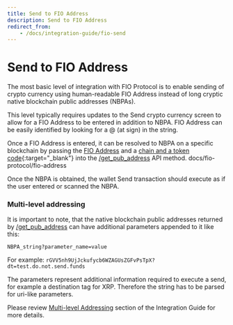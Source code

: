 ```yaml
---
title: Send to FIO Address
description: Send to FIO Address
redirect_from:
    - /docs/integration-guide/fio-send
---
```


# Send to FIO Address

The most basic level of integration with FIO Protocol is to enable sending of crypto currency using human-readable FIO Address instead of long cryptic native blockchain public addresses (NBPAs).

This level typically requires updates to the Send crypto currency screen to allow for a FIO Address to be entered in addition to NBPA. FIO Address can be easily identified by looking for a @ (at sign) in the string.

Once a FIO Address is entered, it can be resolved to NBPA on a specific blockchain by passing the [FIO Address]({{site.baseurl}}/docs/fio-protocol/fio-address) and a [chain and a token code](https://github.com/fioprotocol/fips/blob/master/fip-0015.md){:target="_blank"} into the [/get_pub_address]({{site.baseurl}}/pages/api/fio-api/#post-/get_pub_address) API method.
docs/fio-protocol/fio-address

Once the NBPA is obtained, the wallet Send transaction should execute as if the user entered or scanned the NBPA.

### Multi-level addressing

It is important to note, that the native blockchain public addresses returned by [/get_pub_address]({{site.baseurl}}/pages/api/fio-api/#post-/get_pub_address) can have additional parameters appended to it like this:

`NBPA_string?parameter_name=value`

For example: `rGVV5nh9UjJckufycb6WZAGUsZGFvPsTpX?dt=test.do.not.send.funds`

The parameters represent additional information required to execute a send, for example a destination tag for XRP. Therefore the string has to be parsed for uri-like parameters.

Please review [Multi-level Addressing]({{site.baseurl}}/docs/how-to/mapping#multi-level-addressing) section of the Integration Guide for more details.
